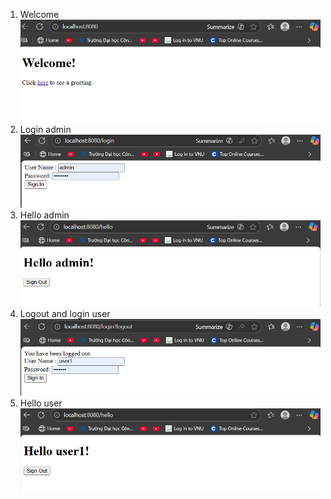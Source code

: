1. Welcome
    ![w1](img/week2/welcome.png)
2. Login admin
    ![l1](img/week2/login_admin.png)
3. Hello admin
    ![h1](img/week2/hello_admin.png)
4. Logout and login user
    ![l2](img/week2/logout_admin_and_login_user.png)
5. Hello user
    ![h2](img/week2/hello_user.png)